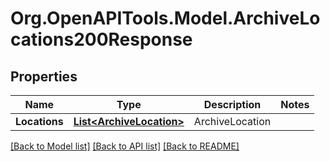 # Org.OpenAPITools.Model.ArchiveLocations200Response

## Properties

Name | Type | Description | Notes
------------ | ------------- | ------------- | -------------
**Locations** | [**List&lt;ArchiveLocation&gt;**](ArchiveLocation.md) | ArchiveLocation | 

[[Back to Model list]](../README.md#documentation-for-models) [[Back to API list]](../README.md#documentation-for-api-endpoints) [[Back to README]](../README.md)


